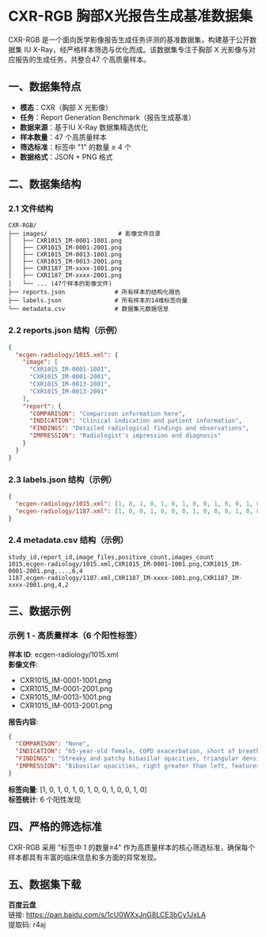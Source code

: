 # CXR-RGB 胸部X光报告生成基准数据集

CXR-RGB 是一个面向医学影像报告生成任务评测的基准数据集，构建基于公开数据集 IU X-Ray，经严格样本筛选与优化而成。该数据集专注于胸部 X 光影像与对应报告的生成任务，共整合47 个高质量样本。

## 一、数据集特点

- **模态**：CXR（胸部 X 光影像）
- **任务**：Report Generation Benchmark（报告生成基准）
- **数据来源**：基于IU X-Ray 数据集精选优化
- **样本数量**：47 个高质量样本
- **筛选标准**：标签中 "1" 的数量 ≥ 4 个
- **数据格式**：JSON + PNG 格式

## 二、数据集结构

### 2.1 文件结构
```
CXR-RGB/
├── images/                    # 影像文件目录
│   ├── CXR1015_IM-0001-1001.png
│   ├── CXR1015_IM-0001-2001.png
│   ├── CXR1015_IM-0013-1001.png
│   ├── CXR1015_IM-0013-2001.png
│   ├── CXR1187_IM-xxxx-1001.png
│   ├── CXR1187_IM-xxxx-2001.png
│   └── ... (47个样本的影像文件)
├── reports.json              # 所有样本的结构化报告
├── labels.json               # 所有样本的14维标签向量
└── metadata.csv              # 数据集元数据信息
```

### 2.2 reports.json 结构（示例）
```json
{
  "ecgen-radiology/1015.xml": {
    "image": [
      "CXR1015_IM-0001-1001",
      "CXR1015_IM-0001-2001",
      "CXR1015_IM-0013-1001",
      "CXR1015_IM-0013-2001"
    ],
    "report": {
      "COMPARISON": "Comparison information here",
      "INDICATION": "Clinical indication and patient information",
      "FINDINGS": "Detailed radiological findings and observations",
      "IMPRESSION": "Radiologist's impression and diagnosis"
    }
  }
}
```

### 2.3 labels.json 结构（示例）
```json
{
  "ecgen-radiology/1015.xml": [1, 0, 1, 0, 1, 0, 1, 0, 0, 1, 0, 0, 1, 0],
  "ecgen-radiology/1187.xml": [1, 0, 0, 1, 0, 0, 0, 1, 0, 0, 0, 1, 0, 0]
}
```

### 2.4 metadata.csv 结构（示例）
```
study_id,report_id,image_files,positive_count,images_count
1015,ecgen-radiology/1015.xml,CXR1015_IM-0001-1001.png,CXR1015_IM-0001-2001.png,...,6,4
1187,ecgen-radiology/1187.xml,CXR1187_IM-xxxx-1001.png,CXR1187_IM-xxxx-2001.png,4,2
```

## 三、数据示例

### 示例 1 - 高质量样本（6 个阳性标签）

**样本 ID**: ecgen-radiology/1015.xml  
**影像文件**: 
- CXR1015_IM-0001-1001.png
- CXR1015_IM-0001-2001.png  
- CXR1015_IM-0013-1001.png
- CXR1015_IM-0013-2001.png

**报告内容**:
```json
{
  "COMPARISON": "None",
  "INDICATION": "65-year-old female, COPD exacerbation, short of breath",
  "FINDINGS": "Streaky and patchy bibasilar opacities, triangular density projected over the heart on the lateral view. No definite pleural effusion seen, no typical findings of pulmonary edema. Stable cardiomediastinal silhouette with normal heart size.",
  "IMPRESSION": "Bibasilar opacities, right greater than left, features suggest a combination of consolidation and atelectasis"
}
```

**标签向量**: [1, 0, 1, 0, 1, 0, 1, 0, 0, 1, 0, 0, 1, 0]  
**标签统计**: 6 个阳性发现

## 四、严格的筛选标准

CXR-RGB 采用 "标签中 1 的数量≥4" 作为高质量样本的核心筛选标准，确保每个样本都具有丰富的临床信息和多方面的异常发现。

## 五、数据集下载

**百度云盘**  
链接: https://pan.baidu.com/s/1cU0WXxJnG8LCE3bCy1JxLA  
提取码: r4aj
